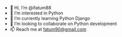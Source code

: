 - 👋 Hi, I’m @ifatum88
- 👀 I’m interested in Python
- 🌱 I’m currently learning Python Django 
- 💞️ I’m looking to collaborate on Python development
- 📫 Reach me at fatum90@gmail.com

<!---
ifatum88/ifatum88 is a ✨ special ✨ repository because its `README.md` (this file) appears on your GitHub profile.
You can click the Preview link to take a look at your changes.
--->
